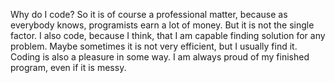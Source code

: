 Why do I code?
So it is of course a professional matter, because as everybody knows, programists earn a lot of money. But it is not the single factor. I also code, because I think, that I am capable finding solution for any problem. Maybe sometimes it is not very efficient, but I usually find it. Coding is also a pleasure in some way. I am always proud of my finished program, even if it is messy.
